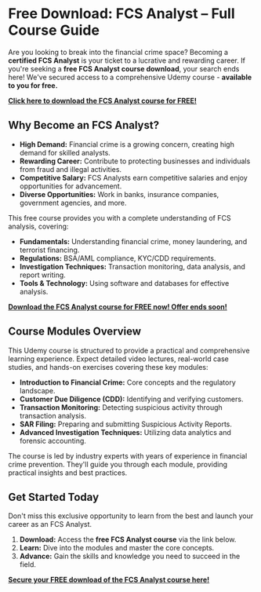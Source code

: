 # Free Download: FCS Analyst – Full Course Guide

Are you looking to break into the financial crime space? Becoming a **certified FCS Analyst** is your ticket to a lucrative and rewarding career. If you're seeking a **free FCS Analyst course download**, your search ends here! We've secured access to a comprehensive Udemy course - **available to you for free.**

[**Click here to download the FCS Analyst course for FREE!**](https://udemywork.com/fcs-analyst)

## Why Become an FCS Analyst?

*   **High Demand:** Financial crime is a growing concern, creating high demand for skilled analysts.
*   **Rewarding Career:** Contribute to protecting businesses and individuals from fraud and illegal activities.
*   **Competitive Salary:** FCS Analysts earn competitive salaries and enjoy opportunities for advancement.
*   **Diverse Opportunities:** Work in banks, insurance companies, government agencies, and more.

This free course provides you with a complete understanding of FCS analysis, covering:

*   **Fundamentals:** Understanding financial crime, money laundering, and terrorist financing.
*   **Regulations:** BSA/AML compliance, KYC/CDD requirements.
*   **Investigation Techniques:** Transaction monitoring, data analysis, and report writing.
*   **Tools & Technology:** Using software and databases for effective analysis.

[**Download the FCS Analyst course for FREE now! Offer ends soon!**](https://udemywork.com/fcs-analyst)

## Course Modules Overview

This Udemy course is structured to provide a practical and comprehensive learning experience. Expect detailed video lectures, real-world case studies, and hands-on exercises covering these key modules:

*   **Introduction to Financial Crime:** Core concepts and the regulatory landscape.
*   **Customer Due Diligence (CDD):** Identifying and verifying customers.
*   **Transaction Monitoring:** Detecting suspicious activity through transaction analysis.
*   **SAR Filing:** Preparing and submitting Suspicious Activity Reports.
*   **Advanced Investigation Techniques:** Utilizing data analytics and forensic accounting.

The course is led by industry experts with years of experience in financial crime prevention. They'll guide you through each module, providing practical insights and best practices.

## Get Started Today

Don't miss this exclusive opportunity to learn from the best and launch your career as an FCS Analyst.

1.  **Download:** Access the **free FCS Analyst course** via the link below.
2.  **Learn:** Dive into the modules and master the core concepts.
3.  **Advance:** Gain the skills and knowledge you need to succeed in the field.

**[Secure your FREE download of the FCS Analyst course here!](https://udemywork.com/fcs-analyst)**
